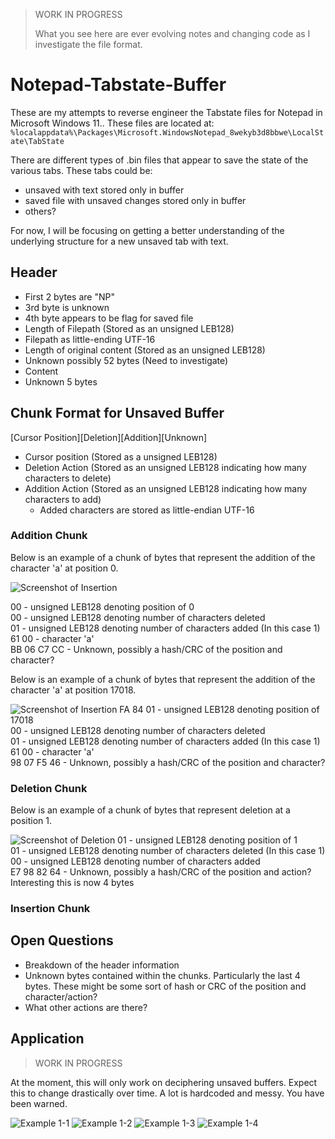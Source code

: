 > WORK IN PROGRESS
>
> What you see here are ever evolving notes and changing code as I investigate the file format.

# Notepad-Tabstate-Buffer

These are my attempts to reverse engineer the Tabstate files for Notepad in Microsoft Windows 11.. These files are located at: `%localappdata%\Packages\Microsoft.WindowsNotepad_8wekyb3d8bbwe\LocalState\TabState`

There are different types of .bin files that appear to save the state of the various tabs. These tabs could be:
- unsaved with text stored only in buffer
- saved file with unsaved changes stored only in buffer
- others?

For now, I will be focusing on getting a better understanding of the underlying structure for a new unsaved tab with text.

## Header

 - First 2 bytes are "NP"
 - 3rd byte is unknown
 - 4th byte appears to be flag for saved file
 - Length of Filepath (Stored as an unsigned LEB128)
 - Filepath as little-ending UTF-16
 - Length of original content (Stored as an unsigned LEB128)
 - Unknown possibly 52 bytes (Need to investigate)
 - Content
 - Unknown 5 bytes  

## Chunk Format for Unsaved Buffer

[Cursor Position][Deletion][Addition][Unknown]
- Cursor position (Stored as a unsigned LEB128)
- Deletion Action (Stored as an unsigned LEB128 indicating how many characters to delete)
- Addition Action (Stored as an unsigned LEB128 indicating how many characters to add)
  - Added characters are stored as little-endian UTF-16 
  
### Addition Chunk

Below is an example of a chunk of bytes that represent the addition of the character 'a' at position 0.

![Screenshot of Insertion](https://github.com/ogmini/Notepad-Tabstate-Buffer/blob/main/Insert-Chunk.png)

00 - unsigned LEB128 denoting position of 0  
00 - unsigned LEB128 denoting number of characters deleted  
01 - unsigned LEB128 denoting number of characters added (In this case 1)     
61 00 - character 'a'  
BB 06 C7 CC - Unknown, possibly a hash/CRC of the position and character?  

Below is an example of a chunk of bytes that represent the addition of the character 'a' at position 17018.

![Screenshot of Insertion](https://github.com/ogmini/Notepad-Tabstate-Buffer/blob/main/Insert-Chunk-2.png)
FA 84 01 - unsigned LEB128 denoting position of 17018  
00 - unsigned LEB128 denoting number of characters deleted   
01 - unsigned LEB128 denoting number of characters added (In this case 1)         
61 00 - character 'a'  
98 07 F5 46 - Unknown, possibly a hash/CRC of the position and character?  

### Deletion Chunk 

Below is an example of a chunk of bytes that represent deletion at a position 1.

![Screenshot of Deletion](https://github.com/ogmini/Notepad-Tabstate-Buffer/blob/main/Delete-Chunk.png)
01 - unsigned LEB128 denoting position of 1  
01 - unsigned LEB128 denoting number of characters deleted (In this case 1)      
00 - unsigned LEB128 denoting number of characters added   
E7 98 82 64 - Unknown, possibly a hash/CRC of the position and action? Interesting this is now 4 bytes

### Insertion Chunk

## Open Questions

 - Breakdown of the header information
 - Unknown bytes contained within the chunks. Particularly the last 4 bytes. These might be some sort of hash or CRC of the position and character/action?
 - What other actions are there?

## Application

> WORK IN PROGRESS

At the moment, this will only work on deciphering unsaved buffers. Expect this to change drastically over time. A lot is hardcoded and messy. You have been warned.

![Example 1-1](https://github.com/ogmini/Notepad-Tabstate-Buffer/blob/main/screenshots/Example%201-1.png)
![Example 1-2](https://github.com/ogmini/Notepad-Tabstate-Buffer/blob/main/screenshots/Example%201-2.png)
![Example 1-3](https://github.com/ogmini/Notepad-Tabstate-Buffer/blob/main/screenshots/Example%201-3.png)
![Example 1-4](https://github.com/ogmini/Notepad-Tabstate-Buffer/blob/main/screenshots/Example%201-4.png)
